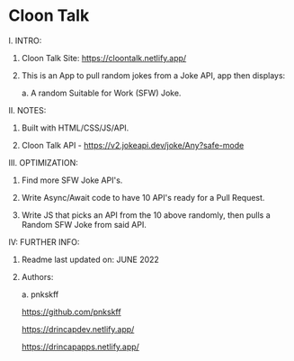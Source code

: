 # Cloon Talk

I. INTRO:

  1. Cloon Talk Site: https://cloontalk.netlify.app/

  2. This is an App to pull random jokes from a Joke API, app then displays:
    
     a. A random Suitable for Work (SFW) Joke. 

II. NOTES:

  1. Built with HTML/CSS/JS/API.
   
  3. Cloon Talk API - https://v2.jokeapi.dev/joke/Any?safe-mode

III. OPTIMIZATION:

  1. Find more SFW Joke API's.
  
  2. Write Async/Await code to have 10 API's ready for a Pull Request.
  
  3. Write JS that picks an API from the 10 above randomly, then pulls a Random SFW Joke from said API.

IV: FURTHER INFO:

  1. Readme last updated on: JUNE 2022

  2. Authors:

     a. pnkskff
     
     https://github.com/pnkskff
     
     https://drincapdev.netlify.app/
     
     https://drincapapps.netlify.app/

